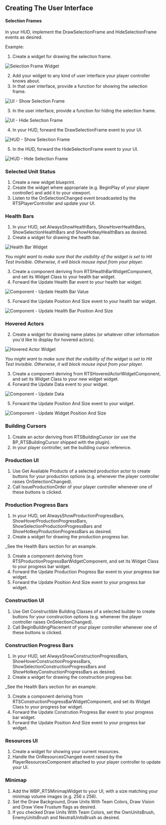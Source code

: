 ## Creating The User Interface

#### Selection Frames

In your HUD, implement the DrawSelectionFrame and HideSelectionFrame events as desired.

Example:

1. Create a widget for drawing the selection frame.

![Selection Frame Widget](Images/SelectionFrameWidget.png)

2. Add your widget to any kind of user interface your player controller knows about.
3. In that user interface, provide a function for showing the selection frame.

![UI - Show Selection Frame](Images/UIShowSelectionFrame.png)

3. In the user interface, provide a function for hiding the selection frame.

![UI - Hide Selection Frame](Images/UIHideSelectionFrame.png)

4. In your HUD, forward the DrawSelectionFrame event to your UI.

![HUD - Show Selection Frame](Images/HUDDrawSelectionFrame.png)

5. In the HUD, forward the HideSelectionFrame event to your UI.

![HUD - Hide Selection Frame](Images/HUDHideSelectionFrame.png)


### Selected Unit Status

1. Create a new widget blueprint.
1. Create the widget where appropriate (e.g. BeginPlay of your player controller) and add it to your viewport.
1. Listen to the OnSelectionChanged event broadcasted by the RTSPlayerController and update your UI.


### Health Bars

1. In your HUD, set AlwaysShowHealthBars, ShowHoverHealthBars, ShowSelectionHealthBars and ShowHotkeyHealthBars as desired.
2. Create a widget for drawing the health bar.

![Health Bar Widget](Images/HealthBarWidget.png)

_You might want to make sure that the visibility of the widget is set to Hit Test Invisible. Otherwise, it will block mouse input from your player._

3. Create a component deriving from RTSHealthBarWidgetComponent, and set its Widget Class to your health bar widget.
4. Forward the Update Health Bar event to your health bar widget.

![Component - Update Health Bar Value](Images/UpdateHealthBarValue.png)

5. Forward the Update Position And Size event to your health bar widget.

![Component - Update Health Bar Position And Size](Images/UpdateHealthBarPositionAndSize.png)


### Hovered Actors

2. Create a widget for drawing name plates (or whatever other information you'd like to display for hovered actors).

![Hovered Actor Widget](Images/HoveredActorWidget.png)

_You might want to make sure that the visibility of the widget is set to Hit Test Invisible. Otherwise, it will block mouse input from your player._

3. Create a component deriving from RTSHoveredActorWidgetComponent, and set its Widget Class to your new widget widget.
4. Forward the Update Data event to your widget.

![Component - Update Data](Images/UpdateHoveredActorData.png)

5. Forward the Update Position And Size event to your widget.

![Component - Update Widget Position And Size](Images/UpdateHoveredActorPositionAndSize.png)


### Building Cursors

1. Create an actor deriving from RTSBuildingCursor (or use the BP_RTSBuildingCursor shipped with the plugin).
1. In your player controller, set the building cursor reference.


### Production UI

1. Use Get Available Products of a selected production actor to create buttons for your production options (e.g. whenever the player controller raises OnSelectionChanged).
1. Call IssueProductionOrder of your player controller whenever one of these buttons is clicked.


### Production Progress Bars

1. In your HUD, set AlwaysShowProductionProgressBars, ShowHoverProductionProgressBars, ShowSelectionProductionProgressBars and ShowHotkeyProductionProgressBars as desired.
2. Create a widget for drawing the production progress bar.

_See the Health Bars section for an example.

3. Create a component deriving from RTSProductionProgressBarWidgetComponent, and set its Widget Class to your progress bar widget.
4. Forward the Update Production Progress Bar event to your progress bar widget.
5. Forward the Update Position And Size event to your progress bar widget.


### Construction UI

1. Use Get Constructible Building Classes of a selected builder to create buttons for your construction options (e.g. whenever the player controller raises OnSelectionChanged).
1. Call BeginBuildingPlacement of your player controller whenever one of these buttons is clicked.


### Construction Progress Bars

1. In your HUD, set AlwaysShowConstructionProgressBars, ShowHoverConstructionProgressBars, ShowSelectionConstructionProgressBars and ShowHotkeyConstructionProgressBars as desired.
2. Create a widget for drawing the construction progress bar.

_See the Health Bars section for an example.

3. Create a component deriving from RTSConstructionProgressBarWidgetComponent, and set its Widget Class to your progress bar widget.
4. Forward the Update Constrution Progress Bar event to your progress bar widget.
5. Forward the Update Position And Size event to your progress bar widget.


### Resources UI

1. Create a widget for showing your current resources.
1. Handle the OnResourcesChanged event raised by the PlayerResourcesComponent attached to your player controller to update your UI.


### Minimap

1. Add the WBP_RTSMinimapWidget to your UI, with a size matching your minimap volume images (e.g. 256 x 256).
1. Set the Draw Background, Draw Units With Team Colors, Draw Vision and Draw View Frustum flags as desired.
1. If you checked Draw Units With Team Colors, set the OwnUnitsBrush, EnemyUnitsBrush and NeutralUnitsBrush as desired.
